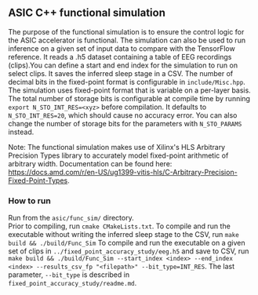 ## ASIC C++ functional simulation
The purpose of the functional simulation is to ensure the control logic for the ASIC accelerator is functional.
The simulation can also be used to run inference on a given set of input data to compare with the TensorFlow reference. It reads a .h5 dataset containing a table of EEG recordings (clips).You can define a start and end index for the simulation to run on select clips. It saves the inferred sleep stage in a CSV. The number of decimal bits in the fixed-point format is configurable in `include/Misc.hpp`. The simulation uses fixed-point format that is variable on a per-layer basis. The total number of storage bits is configurable at compile time by running `export N_STO_INT_RES=<xyz>` before compilation. It defaults to `N_STO_INT_RES=20`, which should cause no accuracy error. You can also change the number of storage bits for the parameters with `N_STO_PARAMS` instead.

Note: The functional simulation makes use of Xilinx's HLS Arbitrary Precision Types library to accurately model fixed-point arithmetic of arbitrary width. Documentation can be found here: https://docs.amd.com/r/en-US/ug1399-vitis-hls/C-Arbitrary-Precision-Fixed-Point-Types.

### How to run
Run from the `asic/func_sim/` directory.\
Prior to compiling, run `cmake CMakeLists.txt`.
To compile and run the executable without writing the inferred sleep stage to the CSV, run `make build && ./build/Func_Sim`
To compile and run the executable on a given set of clips in `../fixed_point_accuracy_study/eeg.h5` and save to CSV, run `make build && ./build/Func_Sim --start_index <index> --end_index <index> --results_csv_fp "<filepath>" --bit_type=INT_RES`. The last parameter, `--bit_type` is described in `fixed_point_accuracy_study/readme.md`.